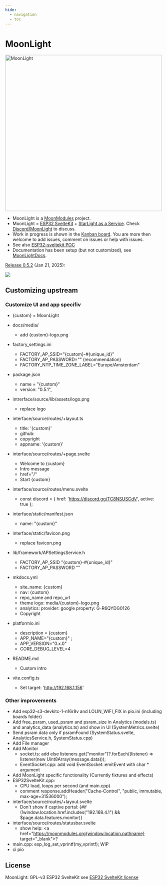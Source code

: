 ```yaml
---
hide:
  - navigation
  - toc
---
```


# MoonLight

<img width="500" alt="MoonLight" src="https://github.com/user-attachments/assets/de0ab735-d547-462e-b7e3-c3f819bf9283" />

* MoonLight is a [MoonModules](https://moonmodules.org) project.
* MoonLight = [ESP32 SvelteKit](https://github.com/theelims/ESP32-sveltekit) + [StarLight as a Service](https://github.com/MoonModules/StarLight/tree/StarAsAService). Check [Discord/MoonLight](https://discord.gg/TC8NSUSCdV) to discuss.
* Work in progress is shown in the [Kanban board](https://github.com/users/ewowi/projects/2). You are more then welcome to add issues, comment on issues or help with issues.
* See also [ESP32-sveltekit POC](https://github.com/theelims/ESP32-sveltekit/issues/68)
* Documentation has been setup (but not customized), see [MoonLightDocs](https://MoonModules.github.io/MoonLight/).

[Release 0.5.2](https://github.com/MoonModules/MoonLight/releases/tag/v0.5.2) (Jan 21, 2025): 

<img src="https://github.com/user-attachments/assets/c655d610-53eb-4dd3-8e9e-0cfa23b97bb4"/>

## Customizing upstream

### Customize UI and app specifiv

* {custom} = MoonLight

* docs/media/
  * add {custom}-logo.png
* factory_settings.ini
  * FACTORY_AP_SSID=\"{custom}-#{unique_id}\"
  * FACTORY_AP_PASSWORD=\"\" (recommendation)
  * FACTORY_NTP_TIME_ZONE_LABEL=\"Europe/Amsterdam\"
* package.json
  * name = "{custom}"
  * version: "0.5.1",
* intrerface/source/lib/assets/logo.png
  * replace logo
* interface/source/routes/+layout.ts
  * title: '{custom}'
  * github:
  * copyright
  * appname: '{custom}'
* interface/source/routes/+page.svelte
  * Welcome to {custom}
  * Intro message
  * href="/" 
  * Start {custom}
* interface/source/routes/menu.svelte
  * const discord = { href: 'https://discord.gg/TC8NSUSCdV', active: true };
* interface/static/manifest.json
  * name: "{custom}"
* interface/static/favicon.png
  * replace favicon.png
* lib/framework/APSettingsService.h
  * FACTORY_AP_SSID "{custom}-#{unique_id}"
  * FACTORY_AP_PASSWORD ""
* mkdocs.yml
  * site_name: {custom}
  * nav: {custom}
  * repo_name and repo_url
  * theme logo: media/{custom}-logo.png
  * analytics: provider: google property: G-R6QYDG0126
  * Copyright
* platformio.ini
  * description = {custom}
  * APP_NAME=\"{custom}\" ;
  * APP_VERSION=\"0.x.0\"
  * CORE_DEBUG_LEVEL=4
* README.md
  *  Custom intro
* vite.config.ts
  * Set target: 'http://192.168.1.156'

### Other improvements

* Add esp32-s3-devkitc-1-n16r8v and LOLIN_WIFI_FIX in pio.ini (including boards folder)
* Add free_psram, used_psram and psram_size in Analytics (models.ts) and analytics_data (analytics.ts) and show in UI (SystemMetrics.svelte)
* Send psram data only if psramFound (SystemStatus.svelte, AnalyticsService.h, SystemStatus.cpp)
* Add File manager
* Add Monitor
  * socket.ts: add else listeners.get("monitor")?.forEach((listener) => listener(new Uint8Array(message.data)));
  * EventSocket.cpp: add void EventSocket::emitEvent with char * argument
* Add MoonLight specific functionality (Currently fixtures and effects)
* ESP32SvelteKit.cpp: 
  * CPU load, loops per second (and main.cpp)
  * comment response.addHeader("Cache-Control", "public, immutable, max-age=31536000");
* interface/source/routes/+layout.svelte
  * Don't show if captive portal: {#if (!window.location.href.includes("192.168.4.1") && $page.data.features.monitor)}
* interface/source/routes/statusbar.svelte
  * show help: <a href="https://moonmodules.org{window.location.pathname} target="_blank">?</a>
* main.cpp: esp_log_set_vprintf(my_vprintf); WIP
* ci pio

## License

MoonLight: GPL-v3
ESP32 SvelteKit see [ESP32 SvelteKit license](https://github.com/theelims/ESP32-sveltekit?tab=License-1-ov-file#)